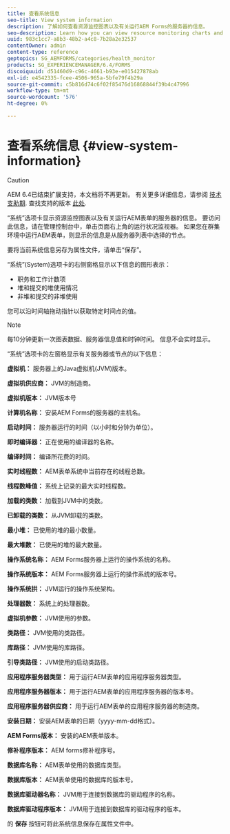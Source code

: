 ```yaml
---
title: 查看系统信息
seo-title: View system information
description: 了解如何查看资源监控图表以及有关运行AEM Forms的服务器的信息。
seo-description: Learn how you can view resource monitoring charts and information about the server that is running AEM forms.
uuid: 983c1cc7-a8b3-48b2-a4c8-7b28a2e32537
contentOwner: admin
content-type: reference
geptopics: SG_AEMFORMS/categories/health_monitor
products: SG_EXPERIENCEMANAGER/6.4/FORMS
discoiquuid: d51460d9-c96c-4661-b93e-e015427878ab
exl-id: e4542335-fcee-4506-965a-5bfe79f4b29a
source-git-commit: c5b816d74c6f02f85476d16868844f39b4c47996
workflow-type: tm+mt
source-wordcount: '576'
ht-degree: 0%

---
```


# 查看系统信息 {#view-system-information}

>[!CAUTION]
>
>AEM 6.4已结束扩展支持，本文档将不再更新。 有关更多详细信息，请参阅 [技术支助期](https://helpx.adobe.com/cn/support/programs/eol-matrix.html). 查找支持的版本 [此处](https://experienceleague.adobe.com/docs/).

“系统”选项卡显示资源监控图表以及有关运行AEM表单的服务器的信息。 要访问此信息，请在管理控制台中，单击页面右上角的运行状况监视器。 如果您在群集环境中运行AEM表单，则显示的信息是从服务器列表中选择的节点。

要将当前系统信息另存为属性文件，请单击“保存”。

“系统”(System)选项卡的右侧窗格显示以下信息的图形表示：

* 职务和工作计数项
* 堆和提交的堆使用情况
* 非堆和提交的非堆使用

您可以沿时间轴拖动指针以获取特定时间点的值。

>[!NOTE]
>
>每10分钟更新一次图表数据、服务器信息值和时钟时间。 信息不会实时显示。

“系统”选项卡的左窗格显示有关服务器或节点的以下信息：

**虚拟机：** 服务器上的Java虚拟机(JVM)版本。

**虚拟机供应商：** JVM的制造商。

**虚拟机版本：** JVM版本号

**计算机名称：** 安装AEM Forms的服务器的主机名。

**启动时间：** 服务器运行的时间（以小时和分钟为单位）。

**即时编译器：** 正在使用的编译器的名称。

**编译时间：** 编译所花费的时间。

**实时线程数：** AEM表单系统中当前存在的线程总数。

**线程数峰值：** 系统上记录的最大实时线程数。

**加载的类数：** 加载到JVM中的类数。

**已卸载的类数：** 从JVM卸载的类数。

**最小堆：** 已使用的堆的最小数量。

**最大堆数：** 已使用的堆的最大数量。

**操作系统名称：** AEM Forms服务器上运行的操作系统的名称。

**操作系统版本：** AEM Forms服务器上运行的操作系统的版本号。

**操作系统拱：** JVM运行的操作系统架构。

**处理器数：** 系统上的处理器数。

**虚拟机参数：** JVM使用的参数。

**类路径：** JVM使用的类路径。

**库路径：** JVM使用的库路径。

**引导类路径：** JVM使用的启动类路径。

**应用程序服务器类型：** 用于运行AEM表单的应用程序服务器类型。

**应用程序服务器版本：** 用于运行AEM表单的应用程序服务器的版本号。

**应用程序服务器供应商：** 用于运行AEM表单的应用程序服务器的制造商。

**安装日期：** 安装AEM表单的日期（yyyy-mm-dd格式）。

**AEM Forms版本：** 安装的AEM表单版本。

**修补程序版本：** AEM forms修补程序号。

**数据库名称：** AEM表单使用的数据库类型。

**数据库版本：** AEM表单使用的数据库的版本号。

**数据库驱动器名称：** JVM用于连接到数据库的驱动程序的名称。

**数据库驱动程序版本：** JVM用于连接到数据库的驱动程序的版本。

的 **保存** 按钮可将此系统信息保存在属性文件中。

